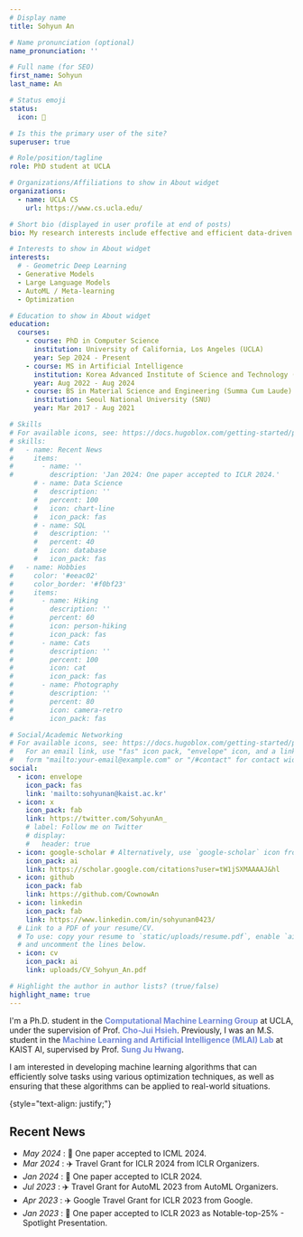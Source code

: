 ```yaml
---
# Display name
title: Sohyun An

# Name pronunciation (optional)
name_pronunciation: ''

# Full name (for SEO)
first_name: Sohyun
last_name: An

# Status emoji
status:
  icon: 🌊

# Is this the primary user of the site?
superuser: true

# Role/position/tagline
role: PhD student at UCLA

# Organizations/Affiliations to show in About widget
organizations:
  - name: UCLA CS
    url: https://www.cs.ucla.edu/

# Short bio (displayed in user profile at end of posts)
bio: My research interests include effective and efficient data-driven search methods.

# Interests to show in About widget
interests:
  # - Geometric Deep Learning
  - Generative Models
  - Large Language Models
  - AutoML / Meta-learning
  - Optimization

# Education to show in About widget
education:
  courses:
    - course: PhD in Computer Science
      institution: University of California, Los Angeles (UCLA)
      year: Sep 2024 - Present
    - course: MS in Artificial Intelligence
      institution: Korea Advanced Institute of Science and Technology (KAIST)
      year: Aug 2022 - Aug 2024
    - course: BS in Material Science and Engineering (Summa Cum Laude)
      institution: Seoul National University (SNU)
      year: Mar 2017 - Aug 2021

# Skills
# For available icons, see: https://docs.hugoblox.com/getting-started/page-builder/#icons
# skills:
#   - name: Recent News
#     items:
#       - name: ''
#         description: 'Jan 2024: One paper accepted to ICLR 2024.'
      # - name: Data Science
      #   description: ''
      #   percent: 100
      #   icon: chart-line
      #   icon_pack: fas
      # - name: SQL
      #   description: ''
      #   percent: 40
      #   icon: database
      #   icon_pack: fas
#   - name: Hobbies
#     color: '#eeac02'
#     color_border: '#f0bf23'
#     items:
#       - name: Hiking
#         description: ''
#         percent: 60
#         icon: person-hiking
#         icon_pack: fas
#       - name: Cats
#         description: ''
#         percent: 100
#         icon: cat
#         icon_pack: fas
#       - name: Photography
#         description: ''
#         percent: 80
#         icon: camera-retro
#         icon_pack: fas

# Social/Academic Networking
# For available icons, see: https://docs.hugoblox.com/getting-started/page-builder/#icons
#   For an email link, use "fas" icon pack, "envelope" icon, and a link in the
#   form "mailto:your-email@example.com" or "/#contact" for contact widget.
social:
  - icon: envelope
    icon_pack: fas
    link: 'mailto:sohyunan@kaist.ac.kr'
  - icon: x
    icon_pack: fab
    link: https://twitter.com/SohyunAn_
    # label: Follow me on Twitter
    # display:
    #   header: true
  - icon: google-scholar # Alternatively, use `google-scholar` icon from `ai` icon pack
    icon_pack: ai
    link: https://scholar.google.com/citations?user=tW1jSXMAAAAJ&hl
  - icon: github
    icon_pack: fab
    link: https://github.com/CownowAn
  - icon: linkedin
    icon_pack: fab
    link: https://www.linkedin.com/in/sohyunan0423/
  # Link to a PDF of your resume/CV.
  # To use: copy your resume to `static/uploads/resume.pdf`, enable `ai` icons in `params.yaml`,
  # and uncomment the lines below.
  - icon: cv
    icon_pack: ai
    link: uploads/CV_Sohyun_An.pdf

# Highlight the author in author lists? (true/false)
highlight_name: true
---
```


<!-- I am a second-year MS student in Machine Learning & Artificial Intelligence Lab, KAIST AI. I am supervised by Prof. Sung Ju Hwang. -->
I'm a Ph.D. student in the <a href="https://web.cs.ucla.edu/~chohsieh/index.html" style="color: #7289da; text-decoration:none">**Computational Machine Learning Group**</a> at UCLA, under the supervision of Prof. <a href="https://web.cs.ucla.edu/~chohsieh/index.html" style="color: #7289da; text-decoration:none">**Cho-Jui Hsieh**</a>. Previously, I was an M.S. student in the <a href="https://www.mlai-kaist.com/" style="color: #7289da; text-decoration:none">**Machine Learning and Artificial Intelligence (MLAI) Lab**</a> at KAIST AI, supervised by Prof. <a href="http://www.sungjuhwang.com/" style="color: #7289da; text-decoration:none">**Sung Ju Hwang**</a>.

I am interested in developing machine learning algorithms that can efficiently solve tasks using various optimization techniques, as well as ensuring that these algorithms can be applied to real-world situations.


{style="text-align: justify;"}

## Recent News
- *May 2024* : 🎉 One paper accepted to ICML 2024.
- *Mar 2024* : ✈️ Travel Grant for ICLR 2024 from ICLR Organizers.
- *Jan 2024* : 🎉 One paper accepted to ICLR 2024.
- *Jul 2023* : ✈️ Travel Grant for AutoML 2023 from AutoML Organizers.
- *Apr 2023* : ✈️ Google Travel Grant for ICLR 2023 from Google.
- *Jan 2023* : 🎉 One paper accepted to ICLR 2023 as Notable-top-25% - Spotlight Presentation.
